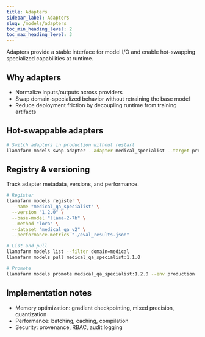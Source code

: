 ```yaml
---
title: Adapters
sidebar_label: Adapters
slug: /models/adapters
toc_min_heading_level: 2
toc_max_heading_level: 3
---
```


Adapters provide a stable interface for model I/O and enable hot-swapping specialized capabilities at runtime.

## Why adapters

- Normalize inputs/outputs across providers
- Swap domain-specialized behavior without retraining the base model
- Reduce deployment friction by decoupling runtime from training artifacts

## Hot-swappable adapters

```bash
# Switch adapters in production without restart
llamafarm models swap-adapter --adapter medical_specialist --target production
```

## Registry & versioning

Track adapter metadata, versions, and performance.

```bash
# Register
llamafarm models register \
  --name "medical_qa_specialist" \
  --version "1.2.0" \
  --base-model "llama-2-7b" \
  --method "lora" \
  --dataset "medical_qa_v2" \
  --performance-metrics "./eval_results.json"

# List and pull
llamafarm models list --filter domain=medical
llamafarm models pull medical_qa_specialist:1.1.0

# Promote
llamafarm models promote medical_qa_specialist:1.2.0 --env production
```

## Implementation notes

- Memory optimization: gradient checkpointing, mixed precision, quantization
- Performance: batching, caching, compilation
- Security: provenance, RBAC, audit logging
